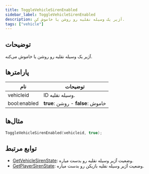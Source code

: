 ```yaml
---
title: ToggleVehicleSirenEnabled
sidebar_label: ToggleVehicleSirenEnabled
description: آژیر یک وسیله نقلیه رو روشن یا خاموش کن.
tags: ["vehicle"]
---
```


<VersionWarn version='omp v1.1.0.2612' />

## توضیحات

آژیر یک وسیله نقلیه رو روشن یا خاموش می‌کنه.

## پارامترها

| نام          | توضیحات                   |
|--------------|-------------------------------|
| vehicleid    | ID وسیله نقلیه.        |
| bool:enabled | **true**: روشن - **false**: خاموش |

## مثال‌ها

```c
ToggleVehicleSirenEnabled(vehicleid, true);
```

## توابع مرتبط

- [GetVehicleSirenState](GetVehicleSirenState): وضعیت آژیر وسیله نقلیه رو بدست میاره.
- [GetPlayerSirenState](GetPlayerSirenState): وضعیت آژیر وسیله نقلیه بازیکن رو بدست میاره.
